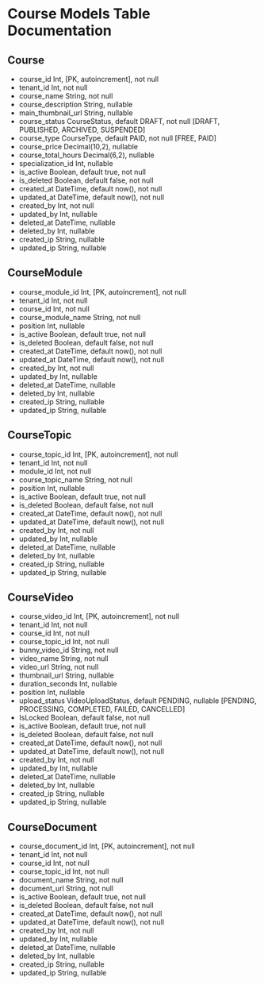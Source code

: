 # Course Models Table Documentation

## Course
- course_id Int, [PK, autoincrement], not null
- tenant_id Int, not null
- course_name String, not null
- course_description String, nullable
- main_thumbnail_url String, nullable
- course_status CourseStatus, default DRAFT, not null [DRAFT, PUBLISHED, ARCHIVED, SUSPENDED]
- course_type CourseType, default PAID, not null [FREE, PAID]
- course_price Decimal(10,2), nullable
- course_total_hours Decimal(6,2), nullable
- specialization_id Int, nullable
- is_active Boolean, default true, not null
- is_deleted Boolean, default false, not null
- created_at DateTime, default now(), not null
- updated_at DateTime, default now(), not null
- created_by Int, not null
- updated_by Int, nullable
- deleted_at DateTime, nullable
- deleted_by Int, nullable
- created_ip String, nullable
- updated_ip String, nullable

## CourseModule
- course_module_id Int, [PK, autoincrement], not null
- tenant_id Int, not null
- course_id Int, not null
- course_module_name String, not null
- position Int, nullable
- is_active Boolean, default true, not null
- is_deleted Boolean, default false, not null
- created_at DateTime, default now(), not null
- updated_at DateTime, default now(), not null
- created_by Int, not null
- updated_by Int, nullable
- deleted_at DateTime, nullable
- deleted_by Int, nullable
- created_ip String, nullable
- updated_ip String, nullable

## CourseTopic
- course_topic_id Int, [PK, autoincrement], not null
- tenant_id Int, not null
- module_id Int, not null
- course_topic_name String, not null
- position Int, nullable
- is_active Boolean, default true, not null
- is_deleted Boolean, default false, not null
- created_at DateTime, default now(), not null
- updated_at DateTime, default now(), not null
- created_by Int, not null
- updated_by Int, nullable
- deleted_at DateTime, nullable
- deleted_by Int, nullable
- created_ip String, nullable
- updated_ip String, nullable

## CourseVideo
- course_video_id Int, [PK, autoincrement], not null
- tenant_id Int, not null
- course_id Int, not null
- course_topic_id Int, not null
- bunny_video_id String, not null
- video_name String, not null
- video_url String, not null
- thumbnail_url String, nullable
- duration_seconds Int, nullable
- position Int, nullable
- upload_status VideoUploadStatus, default PENDING, nullable [PENDING, PROCESSING, COMPLETED, FAILED, CANCELLED]
- IsLocked Boolean, default false, not null
- is_active Boolean, default true, not null
- is_deleted Boolean, default false, not null
- created_at DateTime, default now(), not null
- updated_at DateTime, default now(), not null
- created_by Int, not null
- updated_by Int, nullable
- deleted_at DateTime, nullable
- deleted_by Int, nullable
- created_ip String, nullable
- updated_ip String, nullable

## CourseDocument
- course_document_id Int, [PK, autoincrement], not null
- tenant_id Int, not null
- course_id Int, not null
- course_topic_id Int, not null
- document_name String, not null
- document_url String, not null
- is_active Boolean, default true, not null
- is_deleted Boolean, default false, not null
- created_at DateTime, default now(), not null
- updated_at DateTime, default now(), not null
- created_by Int, not null
- updated_by Int, nullable
- deleted_at DateTime, nullable
- deleted_by Int, nullable
- created_ip String, nullable
- updated_ip String, nullable
